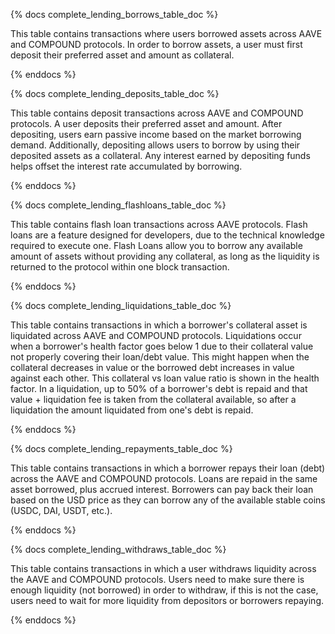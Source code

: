 {% docs complete_lending_borrows_table_doc %}

This table contains transactions where users borrowed assets across AAVE and COMPOUND protocols. In order to borrow assets, a user must first deposit their preferred asset and amount as collateral.


{% enddocs %}

{% docs complete_lending_deposits_table_doc %}

This table contains deposit transactions across AAVE and COMPOUND protocols. A user deposits their preferred asset and amount. After depositing, users earn passive income based on the market borrowing demand. Additionally, depositing allows users to borrow by using their deposited assets as a collateral. Any interest earned by depositing funds helps offset the interest rate accumulated by borrowing.

{% enddocs %}

{% docs complete_lending_flashloans_table_doc %}

This table contains flash loan transactions across AAVE protocols. Flash loans are a feature designed for developers, due to the technical knowledge required to execute one. Flash Loans allow you to borrow any available amount of assets without providing any collateral, as long as the liquidity is returned to the protocol within one block transaction.  

{% enddocs %}

{% docs complete_lending_liquidations_table_doc %}

This table contains transactions in which a borrower's collateral asset is liquidated across AAVE and COMPOUND protocols. Liquidations occur when a borrower's health factor goes below 1 due to their collateral value not properly covering their loan/debt value. This might happen when the collateral decreases in value or the borrowed debt increases in value against each other. This collateral vs loan value ratio is shown in the health factor. In a liquidation, up to 50% of a borrower's debt is repaid and that value + liquidation fee is taken from the collateral available, so after a liquidation the amount liquidated from one's debt is repaid. 

{% enddocs %}

{% docs complete_lending_repayments_table_doc %}

This table contains transactions in which a borrower repays their loan (debt) across the AAVE and COMPOUND protocols.  Loans are repaid in the same asset borrowed, plus accrued interest. Borrowers can pay back their loan based on the USD price as they can borrow any of the available stable coins (USDC, DAI, USDT, etc.).

{% enddocs %}

{% docs complete_lending_withdraws_table_doc %}

This table contains transactions in which a user withdraws liquidity across the AAVE and COMPOUND protocols. Users need to make sure there is enough liquidity (not borrowed) in order to withdraw, if this is not the case, users need to wait for more liquidity from depositors or borrowers repaying.

{% enddocs %}